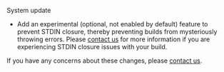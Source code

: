 System update

* Add an experimental (optional, not enabled by default) feature to prevent STDIN closure, thereby preventing builds from mysteriously throwing errors. Please [contact us](https://snap-ci.com/contact-us) for more information if you are experiencing STDIN closure issues with your build.

If you have any concerns about these changes, please [contact us](https://snap-ci.com/contact-us).
